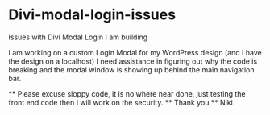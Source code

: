 # Divi-modal-login-issues
Issues with Divi Modal Login I am building

I am working on a custom Login Modal for my WordPress design (and I have the design on a localhost) I need assistance in figuring
out why the code is breaking and the modal window is showing up behind the main navigation bar.  

** Please excuse sloppy code, it is no where near done, just testing the front end code then I will work on the security.
** Thank you
** Niki
